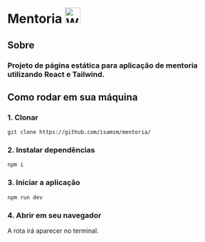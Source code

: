 # Mentoria <img src="https://raw.githubusercontent.com/Tarikul-Islam-Anik/Animated-Fluent-Emojis/master/Emojis/People%20with%20professions/Woman%20Teacher%20Light%20Skin%20Tone.png" alt="Woman Teacher Light Skin Tone" width="35" height="35" />

## Sobre

### Projeto de página estática para aplicação de mentoria utilizando React e Tailwind.

## Como rodar em sua máquina

### 1. Clonar

```git clone https://github.com/isamsm/mentoria/```

### 2. Instalar dependências 

```npm i```

### 3. Iniciar a aplicação

```npm run dev```

### 4. Abrir em seu navegador

A rota irá aparecer no terminal.
